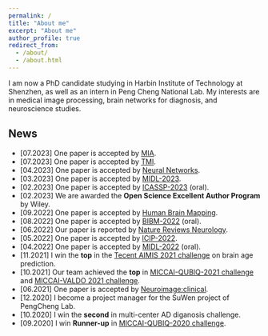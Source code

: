 ```yaml
---
permalink: /
title: "About me"
excerpt: "About me"
author_profile: true
redirect_from: 
  - /about/
  - /about.html
---
```

I am now a PhD candidate studying in Harbin Institute of Technology at Shenzhen, as well as an intern in Peng Cheng National Lab.
My interests are in medical image processing, brain networks for diagnosis, and neuroscience studies.

## News
  - [07.2023] One paper is accepted by [MIA](https://www.sciencedirect.com/science/article/pii/S1361841523001767).
  - [07.2023] One paper is accepted by [TMI](https://ieeexplore.ieee.org/abstract/document/10182318).
  - [04.2023] One paper is accepted by [Neural Networks](https://www.sciencedirect.com/science/article/pii/S0893608023002113).
  - [03.2023] One paper is accepted by [MIDL-2023](https://openreview.net/forum?id=WjrcYNTPunQ).
  - [02.2023] One paper is accepted by [ICASSP-2023](https://ieeexplore.ieee.org/abstract/document/10095707) (oral).
  - [02.2023] We are awarded the **Open Science Excellent Author Program** by Wiley.
  - [09.2022] One paper is accepted by [Human Brain Mapping](https://onlinelibrary.wiley.com/doi/pdf/10.1002/hbm.26066).
  - [08.2022] One paper is accepted by [BIBM-2022](https://ieeexplore.ieee.org/abstract/document/9995642) (oral).
  - [06.2022] Our paper is reported by [Nature Reviews Neurology](https://www.nature.com/articles/s41582-021-00543-3).
  - [05.2022] One paper is accepted by [ICIP-2022](https://ieeexplore.ieee.org/abstract/document/9897454).
  - [04.2022] One paper is accepted by [MIDL-2022](https://proceedings.mlr.press/v172/yang22a/yang22a.pdf) (oral).
  - [11.2021] I win the **top** in the [Tecent AIMIS 2021 challenge](https://contest.taop.qq.com/) on brain age prediction.
  - [10.2021] Our team achieved the **top** in [MICCAI-QUBIQ-2021 challenge](https://qubiq21.grand-challenge.org/) and [MICCAI-VALDO 2021 challenge](https://valdo.grand-challenge.org/).
  - [06.2021] One paper is accepted by [Neuroimage:clinical](https://www.sciencedirect.com/science/article/pii/S2213158221001595).
  - [12.2020] I become a project manager for the SuWen project of PengCheng Lab.
  - [10.2020] I win the **second** in multi-center AD diganosis challenge.
  - [09.2020] I win **Runner-up** in [MICCAI-QUBIQ-2020 challenge](https://qubiq.grand-challenge.org/).

